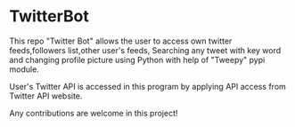 # TwitterBot

This repo "Twitter Bot" allows the user to access own twitter feeds,followers list,other user's feeds, Searching any tweet with key word and changing profile picture 
using Python with help of "Tweepy" pypi module.

User's Twitter API is accessed in this program by applying API access from Twitter API website.

Any contributions are welcome in this project!


